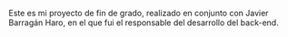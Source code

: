 Este es mi proyecto de fin de grado, realizado en conjunto con Javier Barragán Haro, en el que fui el responsable del desarrollo del back-end. 
